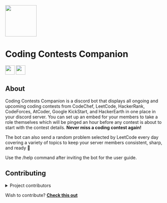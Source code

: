 <img src='https://i.imgur.com/3aNn4U4.png' height='100px'/>
<h1>Coding Contests Companion</h2>
<a href="https://discord.com/api/oauth2/authorize?client_id=1023627528860086332&permissions=268435456&scope=bot%20applications.commands"><img src = "https://img.shields.io/badge/Invite Bot-Page?style=flat&color=1CA2F1" height = 30px></a> <a href="https://discord.gg/9sDtq74DMn"><img src = "https://img.shields.io/badge/Support Server-Page?style=flat&color=1CA2F1" height = 30px></a>

## About

Coding Contests Companion is a discord bot that displays all ongoing and upcoming coding contests from CodeChef, LeetCode, HackerRank, CodeForces, AtCoder, Google KickStart, and HackerEarth in one place in your discord server. You can set up an embed for your members to take a role themselves which will be pinged an hour before any contest is about to start with the contest details. **Never miss a coding contest again!**

The bot can also send a random problem selected by LeetCode every day covering a variety of topics to keep your server members consistent, sharp, and ready 💪

Use the /help command after inviting the bot for the user guide.

## Contributing

<details>
<summary>Project contributors</summary>

### 

| | **Contribution**|
| --- | --- |
| [B4CKF1SH](https://github.com/B4CKF1SH) | Added support for AtCoder |
| [Taduri Saimahesh](https://github.com/saimaheshtaduri) | Added support for HackerEarth |
| [Swoyam Siddharth Nayak](https://github.com/swoyam2609) | Corrected available platform details |
| [Souvik Nayak](https://github.com/Souvik-Nayak) | Wrote the setup instructions |
| [Sahil Anower](https://github.com/SahilAnower) | Added support for Google KickStart |
| [DevilzzNikhil](https://github.com/DevilzzNikhil) | Added server joining message feature |

</details>

Wish to contribute? **[Check this out](CONTRIBUTING.md)**